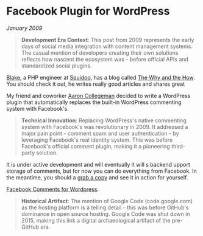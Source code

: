 # Facebook Plugin for WordPress
*January 2009*





> **Development Era Context**: This post from 2009 represents the early days of social media integration with content management systems. The casual mention of developers creating their own solutions reflects how nascent the ecosystem was - before official APIs and standardized social plugins.

  [Blake](http://twitter.com/RealNerd), a PHP engineer at [Squidoo](http://squidoo.com), has a blog called [The Why and the How](http://www.thewhyandthehow.com/). You should check it out, he writes really good articles and shares great

 My friend and coworker [Aaron Collegeman](http://aaroncollegeman.com/) decided to write a WordPress plugin that automatically replaces the built\-in WordPress commenting system with Facebook's.

> **Technical Innovation**: Replacing WordPress's native commenting system with Facebook's was revolutionary in 2009. It addressed a major pain point - comment spam and user authentication - by leveraging Facebook's real identity system. This was before Facebook's official comment plugin, making it a pioneering third-party solution.

  It is under active development and will eventually it will s backend upport storage of comments, but for now you can do everything from Facebook. In the meantime, you should a [grab a copy](http://code.google.com/p/wpfb/) and see it in action for yourself.

 [Facebook Comments for Wordpress](http://code.google.com/p/wpfb/).

> **Historical Artifact**: The mention of Google Code (code.google.com) as the hosting platform is a telling detail - this was before GitHub's dominance in open source hosting. Google Code was shut down in 2015, making this link a digital archaeological artifact of the pre-GitHub era.

   


  